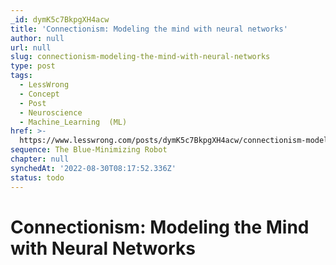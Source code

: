 ```yaml
---
_id: dymK5c7BkpgXH4acw
title: 'Connectionism: Modeling the mind with neural networks'
author: null
url: null
slug: connectionism-modeling-the-mind-with-neural-networks
type: post
tags:
  - LessWrong
  - Concept
  - Post
  - Neuroscience
  - Machine_Learning  (ML)
href: >-
  https://www.lesswrong.com/posts/dymK5c7BkpgXH4acw/connectionism-modeling-the-mind-with-neural-networks
sequence: The Blue-Minimizing Robot
chapter: null
synchedAt: '2022-08-30T08:17:52.336Z'
status: todo
---
```


# Connectionism: Modeling the Mind with Neural Networks
